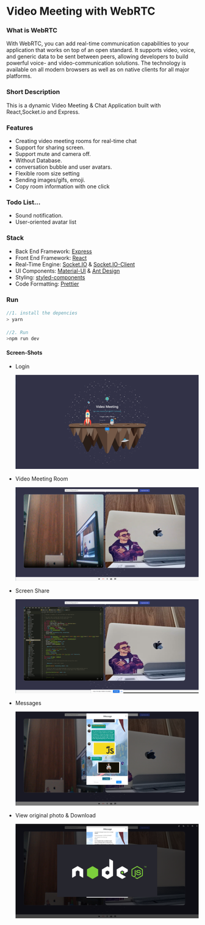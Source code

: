 # Video Meeting with WebRTC



### What is WebRTC

With WebRTC, you can add real-time communication capabilities to your application that works on top of an open standard. It supports video, voice, and generic data to be sent between peers, allowing developers to build powerful voice- and video-communication solutions. The technology is available on all modern browsers as well as on native clients for all major platforms. 



### Short Description

This is a dynamic Video Meeting & Chat Application built with React,Socket.io and Express.

### Features

- Creating video meeting rooms for real-time chat
- Support for sharing screen.
- Support mute and camera off.
- Without Database.
- conversation bubble  and user avatars.
- Flexible room size setting
- Sending images/gifs, emoji.
- Copy room information with one click



### Todo List...

+ Sound notification.
+ User-oriented avatar list



### Stack

- Back End Framework: [Express](https://expressjs.com/)
- Front End Framework: [React](https://reactjs.org/)
- Real-Time Engine: [Socket.IO](https://www.npmjs.com/package/socket.io) & [Socket.IO-Client](https://www.npmjs.com/package/socket.io-client) 
- UI Components: [Material-UI](https://material-ui.com/) & [Ant Design](https://ant.design/components/overview/)
- Styling: [styled-components](https://styled-components.com/)
- Code Formatting: [Prettier](https://prettier.io/)



### Run

```js
//1. install the depencies
> yarn

//2. Run 
>npm run dev
```





#### Screen-Shots

+ Login 

  ![Snipaste_2020-11-13_19-02-34](README.assets/Snipaste_2020-11-13_19-02-34.png)

+ Video Meeting Room

  ![Snipaste_2020-11-13_19-05-08](README.assets/Snipaste_2020-11-13_19-05-08.png)



+ Screen Share

  ![Snipaste_2020-11-13_19-05-49](README.assets/Snipaste_2020-11-13_19-05-49.png)

+ Messages

  ![Snipaste_2020-11-13_19-13-34](README.assets/Snipaste_2020-11-13_19-13-34.png)



+ View original photo & Download

  ![Snipaste_2020-11-13_19-14-07](README.assets/Snipaste_2020-11-13_19-14-07.png)



